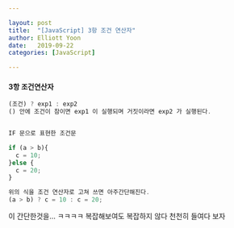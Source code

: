 ```yaml
---

layout: post
title:  "[JavaScript] 3항 조건 연산자"
author: Elliott Yoon
date:   2019-09-22
categories: [JavaScript]

---
```






#### 3항 조건연산자

```js
(조건) ? exp1 : exp2
() 안에 조건이 참이면 exp1 이 실행되며 거짓이라면 exp2 가 실행된다.


IF 문으로 표현한 조건문

if (a > b){
  c = 10;
}else {
  c = 20;
}

위의 식을 조건 연산자로 고쳐 쓰면 아주간단해진다.
(a > b) ? c = 10 : c = 20;
```



이 간단한것을... ㅋㅋㅋㅋ  복잡해보여도 복잡하지 않다 천천히 들여다 보자